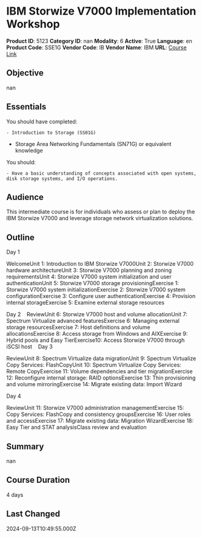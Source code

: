 # IBM Storwize V7000 Implementation Workshop

**Product ID**: 5123
**Category ID**: nan
**Modality**: 6
**Active**: True
**Language**: en
**Product Code**: SSE1G
**Vendor Code**: IB
**Vendor Name**: IBM
**URL**: [Course Link](https://www.fastlaneus.com/course/ibm-sse1g)

## Objective
nan

## Essentials
You should have completed:



	- Introduction to Storage (SS01G)
- Storage Area Networking Fundamentals (SN71G)
or equivalent knowledge

You should:



	- Have a basic understanding of concepts associated with open systems, disk storage systems, and I/O operations.

## Audience
This intermediate course is for individuals who assess or plan to deploy the IBM Storwize V7000 and leverage storage network virtualization solutions.

## Outline
Day 1

WelcomeUnit 1: Introduction to IBM Storwize V7000Unit 2: Storwize V7000 hardware architectureUnit 3: Storwize V7000 planning and zoning requirementsUnit 4: Storwize V7000 system initialization and user authenticationUnit 5: Storwize V7000 storage provisioningExercise 1: Storwize V7000 system initializationExercise 2: Storwize V7000 system configurationExercise 3: Configure user authenticationExercise 4: Provision internal storageExercise 5: Examine external storage resources

Day 2    ReviewUnit 6: Storwize V7000 host and volume allocationUnit 7: Spectrum Virtualize advanced featuresExercise 6: Managing external storage resourcesExercise 7: Host definitions and volume allocationsExercise 8: Access storage from Windows and AIXExercise 9: Hybrid pools and Easy TierExercise10: Access Storwize V7000 through iSCSI host    Day 3

ReviewUnit 8: Spectrum Virtualize data migrationUnit 9: Spectrum Virtualize Copy Services: FlashCopyUnit 10: Spectrum Virtualize Copy Services: Remote CopyExercise 11: Volume dependencies and tier migrationExercise 12: Reconfigure internal storage: RAID optionsExercise 13: Thin provisioning and volume mirroringExercise 14: Migrate existing data: Import Wizard

Day 4

ReviewUnit 11: Storwize V7000 administration managementExercise 15: Copy Services: FlashCopy and consistency groupsExercise 16: User roles and accessExercise 17: Migrate existing data: Migration WizardExercise 18: Easy Tier and STAT analysisClass review and evaluation

## Summary
nan

## Course Duration
4 days

## Last Changed
2024-09-13T10:49:55.000Z
